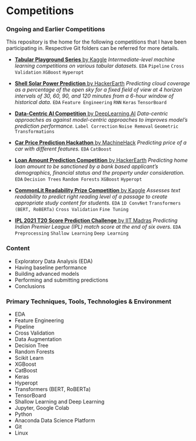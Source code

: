 # Competitions

### Ongoing  and Earlier Competitions
This repository is the home for the following competitions that I have been participating in. Respective Git folders can be referred for more details.

- [**Tabular Playground Series** by Kaggle](https://github.com/PradipKumarDas/Competitions/tree/main/Tabular_Playground_Series_Kaggle/Tabular_Playground_Series-Sep_2021_Kaggle)
*Intermediate-level machine learning competitions on various tabular datasets.* `EDA` `Pipeline` `Cross Validation` `XGBoost` `Hyperopt`

- [**Shell Solar Power Prediction** by HackerEarth](https://github.com/PradipKumarDas/Competitions/tree/main/Shell_Solar_Power_Prediction_Challenge_HackerEarth)
*Predicting cloud coverage as a percentage of the open sky for a fixed field of view at 4 horizon intervals of 30, 60, 90, and 120 minutes from a 6-hour window of historical data.* `EDA` `Feature Engineering` `RNN` `Keras` `TensorBoard`

- [**Data-Centric AI Competition** by DeepLearning.AI](https://github.com/PradipKumarDas/Competitions/tree/main/Data-Centric_AI_Competition_DeepLearning.AI)
*Data-centric approaches as against model-centric approaches to improves model’s prediction performance.* `Label Correction` `Noise Removal` `Geometric Transformations`

- [**Car Price Prediction Hackathon** by MachineHack](https://github.com/PradipKumarDas/Competitions/tree/main/Car_Price_Prediction_MachineHack)
*Predicting price of a car with different features.* `EDA` `CatBoost`

- [**Loan Amount Prediction Competition** by HackerEarth](https://github.com/PradipKumarDas/Competitions/tree/main/Loan_Sanction_Amount_Prediction)
*Predicting home loan amount to be sanctioned by a bank based applicant’s demographics, financial status and the property under consideration.* `EDA` `Decision Trees` `Random Forests` `XGBoost` `Hyperopt`

- [**CommonLit Readability Prize Competition** by Kaggle](https://github.com/PradipKumarDas/Competitions/tree/main/CommonLit_Readability_Competition_Kaggle)
*Assesses text readability to predict right reading level of a passage to create appropriate study content for students.*  `EDA` `1D ConvNet` `Transformers (BERT, RoBERTa)` `Cross Validation` `Fine Tuning`

- [**IPL 2021 T20 Score Prediction Challenge** by IIT Madras](https://github.com/PradipKumarDas/Competitions/tree/main/IPL_2021_Cricket_Hackathon_IIT_Madras)
*Predicting Indian Premier League (IPL) match score at the end of six overs.* `EDA` `Preprocessing` `Shallow Learning` `Deep Learning`

### Content
- Exploratory Data Analysis (EDA)
- Having baseline performance
- Building advanced models
- Performing and submitting predictions
- Conclusions

### Primary Techniques, Tools, Technologies & Environment
- EDA
- Feature Engineering
- Pipeline
- Cross Validation
- Data Augmentation
- Decision Tree
- Random Forests
- Scikit Learn
- XGBoost
- CatBoost
- Keras
- Hyperopt
- Transformers (BERT, RoBERTa)
- TensorBoard
- Shallow Learning and Deep Learning
- Jupyter, Google Colab
- Python
- Anaconda Data Science Platform
- Git
- Linux
